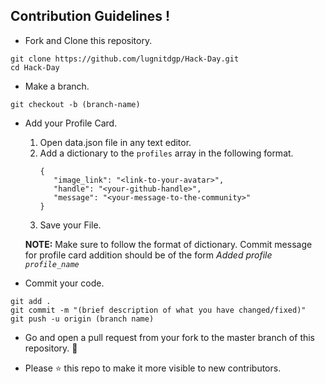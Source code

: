 ## Contribution Guidelines !

* Fork and Clone this repository.
```
git clone https://github.com/lugnitdgp/Hack-Day.git
cd Hack-Day
```
* Make a branch.
```
git checkout -b (branch-name)
```

* Add your Profile Card.
    1. Open data.json file in any text editor.
    2. Add a dictionary to the `profiles` array in the following format.
       ```
       {
          "image_link": "<link-to-your-avatar>",
          "handle": "<your-github-handle>",
          "message": "<your-message-to-the-community>"
       }
        ```
    3. Save your File.
    
    **NOTE:** Make sure to follow the format of dictionary. Commit message for profile card addition should be of the form *Added profile `profile_name`*

* Commit your code.
```
git add .
git commit -m "(brief description of what you have changed/fixed)"
git push -u origin (branch name)
```

* Go and open a pull request from your fork to the master branch of this repository. :tada:

* Please :star: this repo to make it more visible to new contributors.